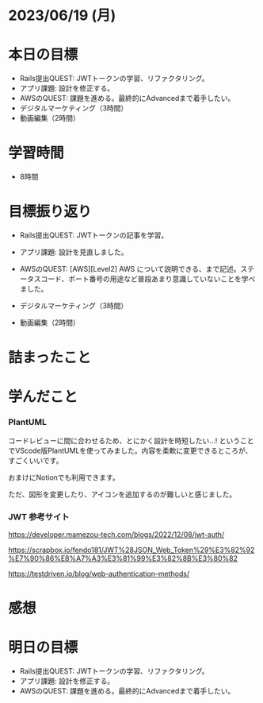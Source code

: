 # 2023/06/19 (月)

# 本日の目標

- Rails提出QUEST: JWTトークンの学習、リファクタリング。
- アプリ課題: 設計を修正する。
- AWSのQUEST: 課題を進める。最終的にAdvancedまで着手したい。
- デジタルマーケティング（3時間）
- 動画編集（2時間）


# 学習時間
- 8時間

# 目標振り返り

- Rails提出QUEST: JWTトークンの記事を学習。

- アプリ課題: 設計を見直しました。

- AWSのQUEST: [AWS][Level2] AWS について説明できる、まで記述。ステータスコード、ポート番号の用途など普段あまり意識していないことを学べました。

- デジタルマーケティング（3時間）
- 動画編集（2時間）

# 詰まったこと

# 学んだこと

### PlantUML

コードレビューに間に合わせるため、とにかく設計を時短したい...!
ということでVScode版PlantUMLを使ってみました。内容を柔軟に変更できるところが、すごくいいです。

おまけにNotionでも利用できます。

ただ、図形を変更したり、アイコンを追加するのが難しいと感じました。

### JWT 参考サイト

https://developer.mamezou-tech.com/blogs/2022/12/08/jwt-auth/

https://scrapbox.io/fendo181/JWT%28JSON_Web_Token%29%E3%82%92%E7%90%86%E8%A7%A3%E3%81%99%E3%82%8B%E3%80%82

https://testdriven.io/blog/web-authentication-methods/


# 感想


# 明日の目標

- Rails提出QUEST: JWTトークンの学習、リファクタリング。
- アプリ課題: 設計を修正する。
- AWSのQUEST: 課題を進める。最終的にAdvancedまで着手したい。
